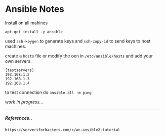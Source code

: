 # Ansible Notes

Install on all mahines

`apt-get install -y ansible`

used `ssh-keygen` to generate keys and `ssh-copy-id` to send keys to host machines.

create a `hosts` file or modify the oen in `/etc/ansible/hosts` and add your own servers.
```
[testservers]
192.168.1.2
192.168.1.3
192.168.1.4
```

to test connection do `ansible all -m ping`

_work in progress..._

***

##### References..

```
https://serversforhackers.com/c/an-ansible2-tutorial
```
